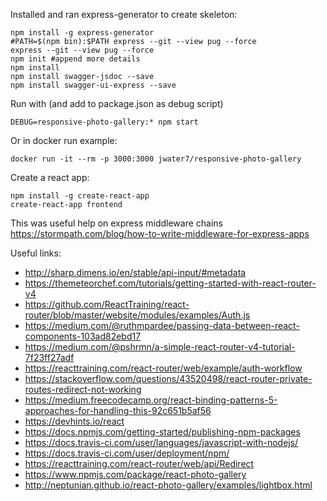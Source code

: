 Installed and ran express-generator to create skeleton:
~~~~
npm install -g express-generator
#PATH=$(npm bin):$PATH express --git --view pug --force
express --git --view pug --force
npm init #append more details
npm install
npm install swagger-jsdoc --save
npm install swagger-ui-express --save
~~~~

Run with (and add to package.json as debug script)
~~~~
DEBUG=responsive-photo-gallery:* npm start
~~~~

Or in docker run example:
~~~~
docker run -it --rm -p 3000:3000 jwater7/responsive-photo-gallery
~~~~

Create a react app:
~~~~
npm install -g create-react-app
create-react-app frontend
~~~~

This was useful help on express middleware chains
https://stormpath.com/blog/how-to-write-middleware-for-express-apps

Useful links:
* http://sharp.dimens.io/en/stable/api-input/#metadata
* https://themeteorchef.com/tutorials/getting-started-with-react-router-v4
* https://github.com/ReactTraining/react-router/blob/master/website/modules/examples/Auth.js
* https://medium.com/@ruthmpardee/passing-data-between-react-components-103ad82ebd17
* https://medium.com/@pshrmn/a-simple-react-router-v4-tutorial-7f23ff27adf
* https://reacttraining.com/react-router/web/example/auth-workflow
* https://stackoverflow.com/questions/43520498/react-router-private-routes-redirect-not-working
* https://medium.freecodecamp.org/react-binding-patterns-5-approaches-for-handling-this-92c651b5af56
* https://devhints.io/react
* https://docs.npmjs.com/getting-started/publishing-npm-packages
* https://docs.travis-ci.com/user/languages/javascript-with-nodejs/
* https://docs.travis-ci.com/user/deployment/npm/
* https://reacttraining.com/react-router/web/api/Redirect
* https://www.npmjs.com/package/react-photo-gallery
* http://neptunian.github.io/react-photo-gallery/examples/lightbox.html

